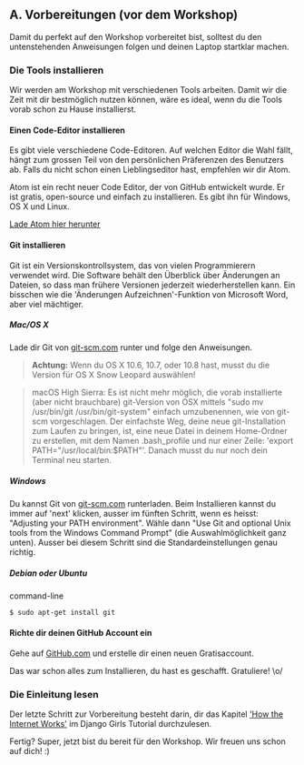 ## A. Vorbereitungen (vor dem Workshop)

Damit du perfekt auf den Workshop vorbereitet bist, solltest du den untenstehenden Anweisungen folgen und deinen Laptop startklar machen.

### Die Tools installieren

Wir werden am Workshop mit verschiedenen Tools arbeiten. Damit wir die Zeit mit dir bestmöglich nutzen können, wäre es ideal, wenn du  die Tools vorab schon zu Hause installierst.

#### Einen Code-Editor installieren

Es gibt viele verschiedene Code-Editoren. Auf welchen Editor die Wahl fällt, hängt zum grossen Teil von den persönlichen Präferenzen des Benutzers ab. Falls du nicht schon einen Lieblingseditor hast, empfehlen wir dir Atom.

Atom ist ein recht neuer Code Editor, der von GitHub entwickelt wurde. Er ist gratis, open-source und einfach zu installieren. Es gibt ihn für Windows, OS X und Linux.

[Lade Atom hier herunter](https://atom.io/)

#### Git installieren

Git ist ein Versionskontrollsystem, das von vielen Programmierern verwendet wird. Die Software behält den Überblick über Änderungen an Dateien, so dass man frühere Versionen jederzeit wiederherstellen kann. Ein bisschen wie die 'Änderungen Aufzeichnen'-Funktion von Microsoft Word, aber viel mächtiger.

##### Mac/OS X
Lade dir Git von [git-scm.com](https://git-scm.com) runter und folge den Anweisungen.

> **Achtung:** Wenn du OS X 10.6, 10.7, oder 10.8 hast, musst du die Version für OS X Snow Leopard auswählen!

> macOS High Sierra: Es ist nicht mehr möglich, die vorab installierte (aber nicht brauchbare) git-Version von OSX mittels "sudo mv /usr/bin/git /usr/bin/git-system" einfach umzubenennen, wie von git-scm vorgeschlagen. Der einfachste Weg, deine neue git-Installation zum Laufen zu bringen, ist, eine neue Datei in deinem Home-Ordner zu erstellen, mit dem Namen .bash_profile und nur einer Zeile: 'export PATH="/usr/local/bin:$PATH"'. Danach musst du nur noch dein Terminal neu starten.

##### Windows
Du kannst Git von [git-scm.com](https://git-scm.com) runterladen. Beim Installieren kannst du immer auf 'next' klicken, ausser im fünften Schritt, wenn es heisst: "Adjusting your PATH environment". Wähle dann "Use Git and optional Unix tools from the Windows Command Prompt" (die Auswahlmöglichkeit ganz unten). Ausser bei diesem Schritt sind die Standardeinstellungen genau richtig.

##### Debian oder Ubuntu

command-line

```
$ sudo apt-get install git
```
#### Richte dir deinen GitHub Account ein
Gehe auf [GitHub.com](https://GitHub.com) und erstelle dir einen neuen Gratisaccount.

Das war schon alles zum Installieren, du hast es geschafft. Gratuliere! \o/

### Die Einleitung lesen
Der letzte Schritt zur Vorbereitung besteht darin, dir das Kapitel ['How the Internet Works'](https://tutorial.djangogirls.org/en/how_the_internet_works/) im Django Girls Tutorial durchzulesen.

Fertig? Super, jetzt bist du bereit für den Workshop. Wir freuen uns schon auf dich! :)






